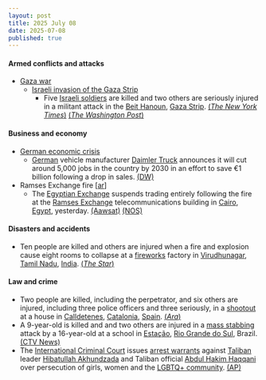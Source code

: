 ```yaml
---
layout: post
title: 2025 July 08
date: 2025-07-08
published: true
---
```



#### Armed conflicts and attacks

* [Gaza war](https://en.wikipedia.org/wiki/Gaza_war "Gaza war")
  * [Israeli invasion of the Gaza Strip](https://en.wikipedia.org/wiki/Israeli_invasion_of_the_Gaza_Strip "Israeli invasion of the Gaza Strip")
    * Five [Israeli soldiers](https://en.wikipedia.org/wiki/Israeli_Ground_Forces "Israeli Ground Forces") are killed and two others are seriously injured in a militant attack in the [Beit Hanoun](https://en.wikipedia.org/wiki/Beit_Hanoun "Beit Hanoun"), [Gaza Strip](https://en.wikipedia.org/wiki/Gaza_Strip "Gaza Strip"). [(*The New York Times*)](https://www.nytimes.com/2025/07/08/world/middleeast/israel-gaza-soldiers-killed.html) [(*The Washington Post*)](https://www.washingtonpost.com/world/2025/07/08/israel-gaza-hamas-palestinians-war-news-07-08-2025/1182b364-5bbb-11f0-a293-d4cc0ca28e5a_story.html)

#### Business and economy

* [German economic crisis](https://en.wikipedia.org/wiki/German_economic_crisis_%282022%E2%80%93present%29 "German economic crisis (2022–present)")
  * [German](https://en.wikipedia.org/wiki/Germany "Germany") vehicle manufacturer [Daimler Truck](https://en.wikipedia.org/wiki/Daimler_Truck "Daimler Truck") announces it will cut around 5,000 jobs in the country by 2030 in an effort to save €1 billion following a drop in sales. [(DW)](https://www.dw.com/en/daimler-truck-to-cut-5000-jobs-in-germany-by-2030/a-73200970)
* Ramses Exchange fire [[ar](https://ar.wikipedia.org/wiki/%D8%AD%D8%B1%D9%8A%D9%82_%D8%B3%D9%86%D8%AA%D8%B1%D8%A7%D9%84_%D8%B1%D9%85%D8%B3%D9%8A%D8%B3 "ar:حريق سنترال رمسيس")]
  * The [Egyptian Exchange](https://en.wikipedia.org/wiki/Egyptian_Exchange "Egyptian Exchange") suspends trading entirely following the fire at the [Ramses Exchange](https://en.wikipedia.org/wiki/Ramses_Exchange "Ramses Exchange") telecommunications building in [Cairo](https://en.wikipedia.org/wiki/Cairo "Cairo"), [Egypt](https://en.wikipedia.org/wiki/Egypt "Egypt"), yesterday. [(Aawsat)](https://aawsat.com/%D8%A7%D9%84%D8%B9%D8%A7%D9%84%D9%85-%D8%A7%D9%84%D8%B9%D8%B1%D8%A8%D9%8A/%D8%B4%D9%85%D8%A7%D9%84-%D8%A7%D9%81%D8%B1%D9%8A%D9%82%D9%8A%D8%A7/5162599-%D8%AD%D8%B1%D9%8A%D9%82-%D8%B3%D9%86%D8%AA%D8%B1%D8%A7%D9%84-%D8%B1%D9%85%D8%B3%D9%8A%D8%B3-%D9%8A%D8%B1%D8%A8%D9%83-%D8%AD%D9%8A%D8%A7%D8%A9-%D8%A7%D9%84%D9%85%D8%B5%D8%B1%D9%8A%D9%8A%D9%86-%D9%84%D8%B3%D8%A7%D8%B9%D8%A7%D8%AA) [(NOS)](https://nos.nl/artikel/2574150-doden-bij-brand-in-datacentrum-cairo-internetverkeer-geraakt)

#### Disasters and accidents

* Ten people are killed and others are injured when a fire and explosion cause eight rooms to collapse at a [fireworks](https://en.wikipedia.org/wiki/Fireworks "Fireworks") factory in [Virudhunagar](https://en.wikipedia.org/wiki/Virudhunagar "Virudhunagar"), [Tamil Nadu](https://en.wikipedia.org/wiki/Tamil_Nadu "Tamil Nadu"), [India](https://en.wikipedia.org/wiki/India "India"). [(*The Star*)](https://www.thestar.com.my/news/nation/2025/07/08/fireworks-factory-blast-kills-10-in-tamil-nadu)

#### Law and crime

* Two people are killed, including the perpetrator, and six others are injured, including three police officers and three seriously, in a [shootout](https://en.wikipedia.org/wiki/Shootout "Shootout") at a house in [Calldetenes](https://en.wikipedia.org/wiki/Calldetenes "Calldetenes"), [Catalonia](https://en.wikipedia.org/wiki/Catalonia "Catalonia"), [Spain](https://en.wikipedia.org/wiki/Spain "Spain"). [(*Ara*)](https://www.ara.cat/societat/successos/dues-persones-mortes-cinc-mossos-ferits-tiroteig-calldetenes_1_5436487.html)
* A 9-year-old is killed and and two others are injured in a [mass stabbing](https://en.wikipedia.org/wiki/Mass_stabbing "Mass stabbing") attack by a 16-year-old at a school in [Estação](https://en.wikipedia.org/wiki/Esta%C3%A7%C3%A3o "Estação"), [Rio Grande do Sul](https://en.wikipedia.org/wiki/Rio_Grande_do_Sul "Rio Grande do Sul"), Brazil. [(CTV News)](https://www.ctvnews.ca/world/article/a-teenager-attacks-children-in-a-school-in-brazil-killing-a-9-year-old/)
* The [International Criminal Court](https://en.wikipedia.org/wiki/International_Criminal_Court "International Criminal Court") issues [arrest warrants](https://en.wikipedia.org/wiki/Arrest_warrant "Arrest warrant") against [Taliban](https://en.wikipedia.org/wiki/Taliban "Taliban") leader [Hibatullah Akhundzada](https://en.wikipedia.org/wiki/Hibatullah_Akhundzada "Hibatullah Akhundzada") and Taliban official [Abdul Hakim Haqqani](https://en.wikipedia.org/wiki/Abdul_Hakim_Haqqani "Abdul Hakim Haqqani") over persecution of girls, women and the [LGBTQ+ community](https://en.wikipedia.org/wiki/LGBTQ%2B_community "LGBTQ+ community"). [(AP)](https://apnews.com/article/icc-tribunal-arrests-taliban-women-36e471179d6059ab1c9ae6699e5082c0)
